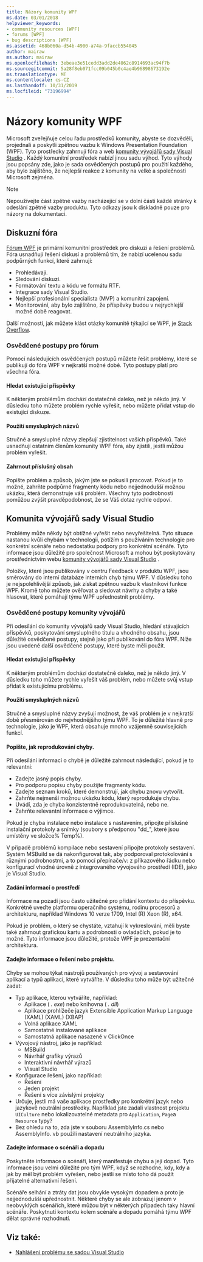 ```yaml
---
title: Názory komunity WPF
ms.date: 03/01/2018
helpviewer_keywords:
- community resources [WPF]
- forums [WPF]
- bug descriptions [WPF]
ms.assetid: 468b060a-d54b-4900-a74a-9faccb554045
author: mairaw
ms.author: mairaw
ms.openlocfilehash: 3ebeae3e51cedd3add2de4062c8914693ac94f7b
ms.sourcegitcommit: 5a28f8eb071fcc09b045b0c4ae4b96898673192e
ms.translationtype: MT
ms.contentlocale: cs-CZ
ms.lasthandoff: 10/31/2019
ms.locfileid: "73196994"
---
```

# <a name="wpf-community-feedback"></a>Názory komunity WPF

Microsoft zveřejňuje celou řadu prostředků komunity, abyste se dozvěděli, projednali a poskytli zpětnou vazbu k Windows Presentation Foundation (WPF). Tyto prostředky zahrnují fóra a web [komunity vývojářů sady Visual Studio](https://developercommunity.visualstudio.com/) . Každý komunitní prostředek nabízí jinou sadu výhod. Tyto výhody jsou popsány zde, jako je sada osvědčených postupů pro použití každého, aby bylo zajištěno, že nejlepší reakce z komunity na velké a společnosti Microsoft zejména.

> [!NOTE]
> Nepoužívejte část zpětné vazby nacházející se v dolní části každé stránky k odeslání zpětné vazby produktu. Tyto odkazy jsou k diskladně pouze pro názory na dokumentaci.

## <a name="forums"></a>Diskuzní fóra

[Fórum WPF](https://social.msdn.microsoft.com/Forums/vstudio/home?forum=wpf) je primární komunitní prostředek pro diskuzi a řešení problémů. Fóra usnadňují řešení diskusí a problémů tím, že nabízí ucelenou sadu podpůrných funkcí, které zahrnují:

- Prohledávají.
- Sledování diskuzí.
- Formátování textu a kódu ve formátu RTF.
- Integrace sady Visual Studio.
- Nejlepší profesionální specialista (MVP) a komunitní zapojení.
- Monitorování, aby bylo zajištěno, že příspěvky budou v nejrychlejší možné době reagovat.

Další možností, jak můžete klást otázky komunitě týkající se WPF, je [Stack Overflow](https://stackoverflow.com/questions/tagged/wpf).

### <a name="forum-best-practices"></a>Osvědčené postupy pro fórum

Pomocí následujících osvědčených postupů můžete řešit problémy, které se publikují do fóra WPF v nejkratší možné době. Tyto postupy platí pro všechna fóra.

#### <a name="search-existing-posts"></a>Hledat existující příspěvky

K některým problémům dochází dostatečně daleko, než je někdo jiný. V důsledku toho můžete problém rychle vyřešit, nebo můžete přidat vstup do existující diskuze.

#### <a name="use-meaningful-titles"></a>Použití smysluplných názvů

Stručné a smysluplné názvy zlepšují zjistitelnost vašich příspěvků. Také usnadňují ostatním členům komunity WPF fóra, aby zjistili, jestli můžou problém vyřešit.

#### <a name="include-appropriate-content"></a>Zahrnout příslušný obsah

Popište problém a způsob, jakým jste se pokusili pracovat. Pokud je to možné, zahrňte podpůrné fragmenty kódu nebo nejjednodušší možnou ukázku, která demonstruje váš problém. Všechny tyto podrobnosti pomůžou zvýšit pravděpodobnost, že se Váš dotaz rychle odpoví.

## <a name="visual-studio-developer-community"></a>Komunita vývojářů sady Visual Studio

Problémy může někdy být obtížné vyřešit nebo nevyřešitelná. Tyto situace nastanou kvůli chybám v technologii, potížím s používáním technologie pro konkrétní scénáře nebo nedostatku podpory pro konkrétní scénáře. Tyto informace jsou důležité pro společnost Microsoft a mohou být poskytovány prostřednictvím webu [komunity vývojářů sady Visual Studio](https://developercommunity.visualstudio.com/) .

Položky, které jsou publikovány v centru Feedback v produktu WPF, jsou směrovány do interní databáze interních chyb týmu WPF. V důsledku toho je nejspolehlivější způsob, jak získat zpětnou vazbu k vlastníkovi funkce WPF. Kromě toho můžete ověřovat a sledovat návrhy a chyby a také hlasovat, které pomáhají týmu WPF upřednostnit problémy.

### <a name="developer-community-best-practices"></a>Osvědčené postupy komunity vývojářů

Při odesílání do komunity vývojářů sady Visual Studio, hledání stávajících příspěvků, poskytování smysluplného titulu a vhodného obsahu, jsou důležité osvědčené postupy, stejně jako při publikování do fóra WPF. Níže jsou uvedené další osvědčené postupy, které byste měli použít.

#### <a name="search-existing-posts"></a>Hledat existující příspěvky

K některým problémům dochází dostatečně daleko, než je někdo jiný. V důsledku toho můžete rychle vyřešit váš problém, nebo můžete svůj vstup přidat k existujícímu problému.

#### <a name="use-meaningful-titles"></a>Použití smysluplných názvů

Stručné a smysluplné názvy zvyšují možnost, že váš problém je v nejkratší době přesměrován do nejvhodnějšího týmu WPF. To je důležité hlavně pro technologie, jako je WPF, která obsahuje mnoho vzájemně souvisejících funkcí.

#### <a name="describe-how-to-reproduce-your-bug"></a>Popište, jak reprodukování chyby.

Při odesílání informací o chybě je důležité zahrnout následující, pokud je to relevantní:

- Zadejte jasný popis chyby.
- Pro podporu popisu chyby použijte fragmenty kódu.
- Zadejte seznam kroků, které demonstrují, jak chybu znovu vytvořit.
- Zahrňte nejmenší možnou ukázku kódu, který reprodukuje chybu.
- Uvádí, zda je chyba konzistentně reprodukovatelná, nebo ne.
- Zahrňte relevantní informace o výjimce.

 Pokud je chyba instalace nebo instalace s nastavením, připojte příslušné instalační protokoly a snímky (soubory s předponou "dd_", které jsou umístěny ve složce% Temp%).

 V případě problémů kompilace nebo sestavení připojte protokoly sestavení. Systém MSBuild se dá nakonfigurovat tak, aby podporoval protokolování s různými podrobnostmi, a to pomocí přepínače/v: z příkazového řádku nebo konfigurací vhodné úrovně z integrovaného vývojového prostředí (IDE), jako je Visual Studio.

#### <a name="provide-environment-information"></a>Zadání informací o prostředí

Informace na pozadí jsou často užitečné pro přidání kontextu do příspěvku. Konkrétně uveďte platformu operačního systému, rodinu procesorů a architekturu, například Windows 10 verze 1709, Intel (R) Xeon (R), x64.

Pokud je problém, o který se chystáte, vztahují k vykreslování, měli byste také zahrnout grafickou kartu a podrobnosti o ovladačích, pokud je to možné. Tyto informace jsou důležité, protože WPF je prezentační architektura.

#### <a name="provide-solution-or-project-information"></a>Zadejte informace o řešení nebo projektu.

Chyby se mohou týkat nástrojů používaných pro vývoj a sestavování aplikací a typů aplikací, které vytváříte. V důsledku toho může být užitečné zadat:

- Typ aplikace, kterou vytváříte, například:
  - Aplikace ( *. exe*) nebo knihovna ( *. dll*)
  - Aplikace prohlížeče jazyk Extensible Application Markup Language (XAML) (XAML) (XBAP)
  - Volná aplikace XAML
  - Samostatné instalované aplikace
  - Samostatná aplikace nasazené v ClickOnce
- Vývojový nástroj, jako je například:
  - MSBuild
  - Návrhář grafiky výrazů
  - Interaktivní návrhář výrazů
  - Visual Studio
- Konfigurace řešení, jako například:
  - Řešení
  - Jeden projekt
  - Řešení s více závislými projekty
- Určuje, jestli má vaše aplikace prostředky pro konkrétní jazyk nebo jazykově neutrální prostředky. Například jste zadali vlastnost projektu `UICulture` nebo lokalizovatelné metadata pro `Application`, `Page`a `Resource` typy?
- Bez ohledu na to, zda jste v souboru AssemblyInfo.cs nebo AssemblyInfo. vb použili nastavení neutrálního jazyka.

#### <a name="provide-scenario-and-impact-information"></a>Zadejte informace o scénáři a dopadu

Poskytněte informace o scénáři, který manifestuje chybu a její dopad. Tyto informace jsou velmi důležité pro tým WPF, když se rozhodne, kdy, kdy a jak by měl být problém vyřešen, nebo jestli se místo toho dá použít přijatelné alternativní řešení.

Scénáře selhání a ztráty dat jsou obvykle vysokým dopadem a proto je nejjednodušší upřednostnit. Některé chyby se ale zobrazují jenom v neobvyklých scénářích, které můžou být v některých případech taky hlavní scénáře. Poskytnutí kontextu kolem scénáře a dopadu pomáhá týmu WPF dělat správné rozhodnutí.

## <a name="see-also"></a>Viz také:

- [Nahlášení problému se sadou Visual Studio](/visualstudio/ide/how-to-report-a-problem-with-visual-studio)
